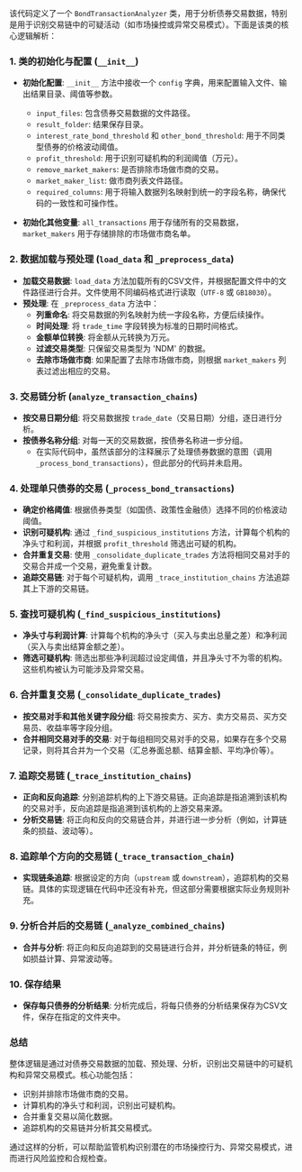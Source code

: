 该代码定义了一个 `BondTransactionAnalyzer` 类，用于分析债券交易数据，特别是用于识别交易链中的可疑活动（如市场操控或异常交易模式）。下面是该类的核心逻辑解析：

### 1. **类的初始化与配置 (`__init__`)**
   - **初始化配置**: `__init__` 方法中接收一个 `config` 字典，用来配置输入文件、输出结果目录、阈值等参数。
     - `input_files`: 包含债券交易数据的文件路径。
     - `result_folder`: 结果保存目录。
     - `interest_rate_bond_threshold` 和 `other_bond_threshold`: 用于不同类型债券的价格波动阈值。
     - `profit_threshold`: 用于识别可疑机构的利润阈值（万元）。
     - `remove_market_makers`: 是否排除市场做市商的交易。
     - `market_maker_list`: 做市商列表文件路径。
     - `required_columns`: 用于将输入数据列名映射到统一的字段名称，确保代码的一致性和可操作性。

   - **初始化其他变量**: `all_transactions` 用于存储所有的交易数据，`market_makers` 用于存储排除的市场做市商名单。

### 2. **数据加载与预处理 (`load_data` 和 `_preprocess_data`)**
   - **加载交易数据**: `load_data` 方法加载所有的CSV文件，并根据配置文件中的文件路径进行合并。文件使用不同编码格式进行读取（`UTF-8` 或 `GB18030`）。
   - **预处理**: 在 `_preprocess_data` 方法中：
     - **列重命名**: 将交易数据的列名映射为统一字段名称，方便后续操作。
     - **时间处理**: 将 `trade_time` 字段转换为标准的日期时间格式。
     - **金额单位转换**: 将金额从元转换为万元。
     - **过滤交易类型**: 只保留交易类型为 'NDM' 的数据。
     - **去除市场做市商**: 如果配置了去除市场做市商，则根据 `market_makers` 列表过滤出相应的交易。

### 3. **交易链分析 (`analyze_transaction_chains`)**
   - **按交易日期分组**: 将交易数据按 `trade_date`（交易日期）分组，逐日进行分析。
   - **按债券名称分组**: 对每一天的交易数据，按债券名称进一步分组。
     - 在实际代码中，虽然该部分的注释展示了处理债券数据的意图（调用 `_process_bond_transactions`），但此部分的代码并未启用。

### 4. **处理单只债券的交易 (`_process_bond_transactions`)**
   - **确定价格阈值**: 根据债券类型（如国债、政策性金融债）选择不同的价格波动阈值。
   - **识别可疑机构**: 通过 `_find_suspicious_institutions` 方法，计算每个机构的净头寸和利润，并根据 `profit_threshold` 筛选出可疑的机构。
   - **合并重复交易**: 使用 `_consolidate_duplicate_trades` 方法将相同交易对手的交易合并成一个交易，避免重复计数。
   - **追踪交易链**: 对于每个可疑机构，调用 `_trace_institution_chains` 方法追踪其上下游的交易链。

### 5. **查找可疑机构 (`_find_suspicious_institutions`)**
   - **净头寸与利润计算**: 计算每个机构的净头寸（买入与卖出总量之差）和净利润（买入与卖出结算金额之差）。
   - **筛选可疑机构**: 筛选出那些净利润超过设定阈值，并且净头寸不为零的机构。这些机构被认为可能涉及异常交易。

### 6. **合并重复交易 (`_consolidate_duplicate_trades`)**
   - **按交易对手和其他关键字段分组**: 将交易按卖方、买方、卖方交易员、买方交易员、收益率等字段分组。
   - **合并相同交易对手的交易**: 对于每组相同交易对手的交易，如果存在多个交易记录，则将其合并为一个交易（汇总券面总额、结算金额、平均净价等）。

### 7. **追踪交易链 (`_trace_institution_chains`)**
   - **正向和反向追踪**: 分别追踪机构的上下游交易链。正向追踪是指追溯到该机构的交易对手，反向追踪是指追溯到该机构的上游交易来源。
   - **分析交易链**: 将正向和反向的交易链合并，并进行进一步分析（例如，计算链条的损益、波动等）。

### 8. **追踪单个方向的交易链 (`_trace_transaction_chain`)**
   - **实现链条追踪**: 根据设定的方向（`upstream` 或 `downstream`），追踪机构的交易链。具体的实现逻辑在代码中还没有补充，但这部分需要根据实际业务规则补充。
   
### 9. **分析合并后的交易链 (`_analyze_combined_chains`)**
   - **合并与分析**: 将正向和反向追踪到的交易链进行合并，并分析链条的特征，例如损益计算、异常波动等。

### 10. **保存结果**
   - **保存每只债券的分析结果**: 分析完成后，将每只债券的分析结果保存为CSV文件，保存在指定的文件夹中。

### 总结
整体逻辑是通过对债券交易数据的加载、预处理、分析，识别出交易链中的可疑机构和异常交易模式。核心功能包括：
- 识别并排除市场做市商的交易。
- 计算机构的净头寸和利润，识别出可疑机构。
- 合并重复交易以简化数据。
- 追踪机构的交易链并分析其交易模式。

通过这样的分析，可以帮助监管机构识别潜在的市场操控行为、异常交易模式，进而进行风险监控和合规检查。

